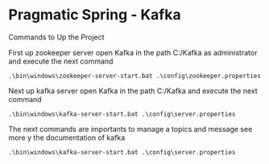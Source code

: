 # Pragmatic Spring - Kafka

Commands to Up the Project

First up zookeeper server open Kafka in the path C:/Kafka as administrator and execute the next command
```
.\bin\windows\zookeeper-server-start.bat .\config\zookeeper.properties

```

Next up kafka server open Kafka in the path C:/Kafka  and execute the next command
```
.\bin\windows\kafka-server-start.bat .\config\server.properties

```

The next commands are importants to manage a topics and message see more y the documentation of kafka
```
.\bin\windows\kafka-server-start.bat .\config\server.properties

```


